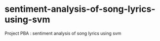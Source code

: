 # sentiment-analysis-of-song-lyrics-using-svm
Project PBA : sentiment analysis of song lyrics using svm
